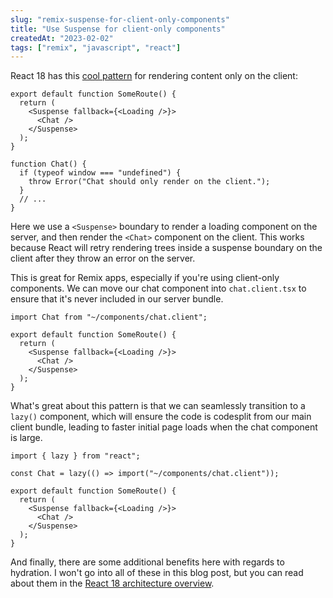 ```yaml
---
slug: "remix-suspense-for-client-only-components"
title: "Use Suspense for client-only components"
createdAt: "2023-02-02"
tags: ["remix", "javascript", "react"]
---
```


React 18 has this [cool pattern](https://beta.reactjs.org/reference/react/Suspense#providing-a-fallback-for-server-errors-and-server-only-content) for rendering content only on the client:

```tsx
export default function SomeRoute() {
  return (
    <Suspense fallback={<Loading />}>
      <Chat />
    </Suspense>
  );
}

function Chat() {
  if (typeof window === "undefined") {
    throw Error("Chat should only render on the client.");
  }
  // ...
}
```

Here we use a `<Suspense>` boundary to render a loading component on the server, and then render the `<Chat>` component on the client. This works because React will retry rendering trees inside a suspense boundary on the client after they throw an error on the server.

This is great for Remix apps, especially if you're using client-only components. We can move our chat component into `chat.client.tsx` to ensure that it's never included in our server bundle.

```tsx
import Chat from "~/components/chat.client";

export default function SomeRoute() {
  return (
    <Suspense fallback={<Loading />}>
      <Chat />
    </Suspense>
  );
}
```

What's great about this pattern is that we can seamlessly transition to a `lazy()` component, which will ensure the code is codesplit from our main client bundle, leading to faster initial page loads when the chat component is large.

```tsx
import { lazy } from "react";

const Chat = lazy(() => import("~/components/chat.client"));

export default function SomeRoute() {
  return (
    <Suspense fallback={<Loading />}>
      <Chat />
    </Suspense>
  );
}
```

And finally, there are some additional benefits here with regards to hydration. I won't go into all of these in this blog post, but you can read about them in the [React 18 architecture overview](https://github.com/reactwg/react-18/discussions/37).
